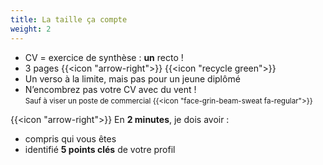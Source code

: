 ```yaml
---
title: La taille ça compte
weight: 2
---
```

- CV = exercice de synthèse : <span class="small-caps">**un**</span> recto !
- 3 pages {{<icon "arrow-right">}} {{<icon "recycle green">}}
- Un verso à la limite, mais pas pour un jeune diplômé
- N’encombrez pas votre CV avec du vent !\
  <small>Sauf à viser un poste de commercial {{<icon "face-grin-beam-sweat fa-regular">}}</small>

{{<icon "arrow-right">}} En **2 minutes**, je dois avoir :

- compris qui vous êtes
- identifié **5 points clés** de votre profil
